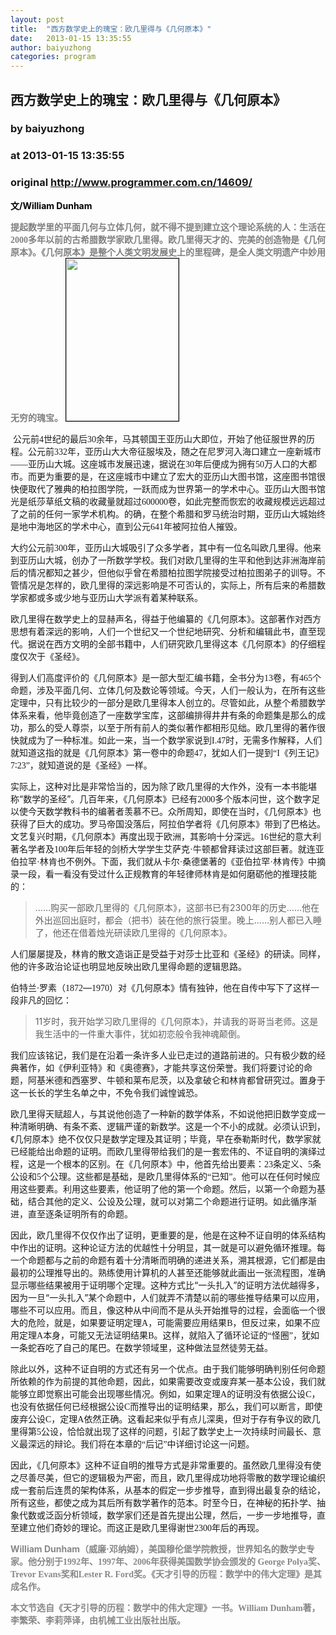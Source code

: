 ```yaml
---
layout: post
title:  "西方数学史上的瑰宝：欧几里得与《几何原本》"
date:   2013-01-15 13:35:55
author: baiyuzhong
categories: program
---
```


## 西方数学史上的瑰宝：欧几里得与《几何原本》
### by baiyuzhong
### at 2013-01-15 13:35:55
### original <http://www.programmer.com.cn/14609/>

<div>
<p><span style="color:#000000"><strong>文/William Dunham</strong></span></p>
<p style="text-align:left"><span style="color:#808080"><strong>提起数学里的平面几何与立体几何，就不得不提到建立这个理论系统的人：生活在<span style="font-family:Calibri">2000</span><span style="font-family:宋体">多年以前的古希腊数学家欧几里得。</span>欧几里得天才的、完美的创造物是《几何原本》。《几何原本》是整个人类文明发展史上的里程碑，是全人类文明遗产中妙用无穷的瑰宝。</strong></span> <img style="border:1px solid black" title="封面" src="http://www.programmer.com.cn/wp-content/uploads/2013/01/%E5%A4%A9%E6%89%8D%E5%BC%95%E5%AF%BC%E7%9A%84%E5%8E%86%E7%A8%8B.jpg" alt="" width="180" height="260"></p>
<p> <span></span>公元前<span style="font-family:Calibri">4</span><span style="font-family:宋体">世纪的最后</span><span style="font-family:Calibri">30</span><span style="font-family:宋体">余年，马其顿国王亚历山大即位，开始了他征服世界的历程。公元前</span><span style="font-family:Calibri">332</span><span style="font-family:宋体">年，亚历山大大帝征服埃及，随之在尼罗河入海口建立一座新城市——亚历山大城。这座城市发展迅速，据说在</span><span style="font-family:Calibri">30</span><span style="font-family:宋体">年后便成为拥有</span><span style="font-family:Calibri">50</span><span style="font-family:宋体">万人口的大都市。而更为重要的是，在这座城市中建立了宏大的亚历山大图书馆，这座图书馆很快便取代了雅典的柏拉图学院，一跃而成为世界第一的学术中心。亚历山大图书馆光是纸莎草纸文稿的收藏量就超过</span><span style="font-family:Calibri">600000</span><span style="font-family:宋体">卷，如此完整而恢宏的收藏规模远远超过了之前的任何一家学术机构。的确，在整个希腊和罗马统治时期，亚历山大城始终是地中海地区的学术中心，直到公元</span><span style="font-family:Calibri">641</span><span style="font-family:宋体">年被阿拉伯人摧毁。</span></p>
<p>大约公元前<span style="font-family:Calibri">300</span><span style="font-family:宋体">年，亚历山大城吸引了众多学者，其中有一位名叫欧几里得。他来到亚历山大城，创办了一所数学学校。我们对欧几里得的生平和他到达非洲海岸前后的情况都知之甚少，但他似乎曾在希腊柏拉图学院接受过柏拉图弟子的训导。不管情况是怎样的，欧几里得的深远影响是不可否认的，实际上，所有后来的希腊数学家都或多或少地与亚历山大学派有着某种联系。</span></p>
<p>欧几里得在数学史上的显赫声名，得益于他编纂的《几何原本》。这部著作对西方思想有着深远的影响，人们一个世纪又一个世纪地研究、分析和编辑此书，直至现代。据说在西方文明的全部书籍中，人们研究欧几里得这本《几何原本》的仔细程度仅次于《圣经》。</p>
<p>得到人们高度评价的《几何原本》是一部大型汇编书籍，全书分为<span style="font-family:Calibri">13</span><span style="font-family:宋体">卷，有</span><span style="font-family:Calibri">465</span><span style="font-family:宋体">个命题，涉及平面几何、立体几何及数论等领域。今天，人们一般认为，在所有这些定理中，只有比较少的一部分是欧几里得本人创立的。尽管如此，从整个希腊数学体系来看，他毕竟创造了一座数学宝库，这部编排得井井有条的命题集是那么的成功，那么的受人尊崇，以至于所有前人的类似著作都相形见绌。欧几里得的著作很快就成为了一种标准。如此一来，当一个数学家说到</span><span style="font-family:Calibri">I.47</span><span style="font-family:宋体">时，无需多作解释，人们就知道这指的就是《几何原本》第一卷中的命题</span><span style="font-family:Calibri">47</span><span style="font-family:宋体">，犹如人们一提到“</span><span style="font-family:Calibri">I</span><span style="font-family:宋体">《列王记》</span><span style="font-family:Calibri">7</span><span style="font-family:宋体">∶</span><span style="font-family:Calibri">23</span><span style="font-family:宋体">”，就知道说的是《圣经》一样。</span></p>
<p>实际上，这种对比是非常恰当的，因为除了欧几里得的大作外，没有一本书能堪称“数学的圣经”。几百年来，《几何原本》已经有<span style="font-family:Calibri">2000</span><span style="font-family:宋体">多个版本问世，这个数字足以使今天数学教科书的编著者羡慕不已。众所周知，即使在当时，《几何原本》也获得了巨大的成功。罗马帝国没落后，阿拉伯学者将《几何原本》带到了巴格达。文艺复兴时期，《几何原本》再度出现于欧洲，其影响十分深远。</span><span style="font-family:Calibri">16</span><span style="font-family:宋体">世纪的意大利著名学者及</span><span style="font-family:Calibri">100</span><span style="font-family:宋体">年后年轻的剑桥大学学生艾萨克·牛顿都曾拜读过这部巨著。就连亚伯拉罕·林肯也不例外。下面，我们就从卡尔·桑德堡著的《亚伯拉罕·林肯传》中摘录一段，看一看没有受过什么正规教育的年轻律师林肯是如何磨砺他的推理技能的：</span></p>
<blockquote><p>……购买一部欧几里得的《几何原本》，这部书已有2300年的历史……他在外出巡回出庭时，都会（把书）装在他的旅行袋里。晚上……别人都已入睡了，他还在借着烛光研读欧几里得的《几何原本》。</p></blockquote>
<p>人们屡屡提及，林肯的散文造诣正是受益于对莎士比亚和《圣经》的研读。同样，他的许多政治论证也明显地反映出欧几里得命题的逻辑思路。</p>
<p>伯特兰·罗素（<span style="font-family:Calibri">1872</span><span>—</span><span style="font-family:Calibri">1970</span><span style="font-family:宋体">）对《几何原本》情有独钟，他在自传中写下了这样一段非凡的回忆：</span></p>
<blockquote><p>11岁时，我开始学习欧几里得的《几何原本》，并请我的哥哥当老师。这是我生活中的一件重大事件，犹如初恋般令我神魂颠倒。</p></blockquote>
<p>我们应该铭记，我们是在沿着一条许多人业已走过的道路前进的。只有极少数的经典著作，如《伊利亚特》和《奥德赛》，才能共享这份荣誉。我们将要讨论的命题，阿基米德和西塞罗、牛顿和莱布尼茨，以及拿破仑和林肯都曾研究过。置身于这一长长的学生名单之中，不免令我们诚惶诚恐。</p>
<p>欧几里得天赋超人，与其说他创造了一种新的数学体系，不如说他把旧数学变成一种清晰明确、有条不紊、逻辑严谨的新数学。这是一个不小的成就。必须认识到，《几何原本》绝不仅仅只是数学定理及其证明；毕竟，早在泰勒斯时代，数学家就已经能给出命题的证明。而欧几里得带给我们的是一套宏伟的、不证自明的演绎过程，这是一个根本的区别。在《几何原本》中，他首先给出要素：<span style="font-family:Calibri">23</span><span style="font-family:宋体">条定义、</span><span style="font-family:Calibri">5</span><span style="font-family:宋体">条公设和</span><span style="font-family:Calibri">5</span><span style="font-family:宋体">个公理。这些都是基础，是欧几里得体系的“已知”。他可以在任何时候应用这些要素。利用这些要素，他证明了他的第一个命题。然后，以第一个命题为基础，结合其他的定义、公设及公理，就可以对第二个命题进行证明。如此循序渐进，直至逐条证明所有的命题。</span></p>
<p>因此，欧几里得不仅仅作出了证明，更重要的是，他是在这种不证自明的体系结构中作出的证明。这种论证方法的优越性十分明显，其一就是可以避免循环推理。每一个命题都与之前的命题有着十分清晰而明确的递进关系，溯其根源，它们都是由最初的公理推导出的。熟练使用计算机的人甚至还能够就此画出一张流程图，准确显示哪些结果被用于证明哪个定理。这种方式比“一头扎入”的证明方法优越得多，因为一旦“一头扎入”某个命题中，人们就弄不清楚以前的哪些推导结果可以应用，哪些不可以应用。而且，像这种从中间而不是从头开始推导的过程，会面临一个很大的危险，就是，如果要证明定理<span style="font-family:Calibri">A</span><span style="font-family:宋体">，可能需要应用结果</span><span style="font-family:Calibri">B</span><span style="font-family:宋体">，但反过来，如果不应用定理</span><span style="font-family:Calibri">A</span><span style="font-family:宋体">本身，可能又无法证明结果</span><span style="font-family:Calibri">B</span><span style="font-family:宋体">。这样，就陷入了循环论证的“怪圈”，犹如一条蛇吞吃了自己的尾巴。在数学领域里，这种做法显然徒劳无益。</span></p>
<p>除此以外，这种不证自明的方式还有另一个优点。由于我们能够明确判别任何命题所依赖的作为前提的其他命题，因此，如果需要改变或废弃某一基本公设，我们就能够立即觉察出可能会出现哪些情况。例如，如果定理<span style="font-family:Calibri">A</span><span style="font-family:宋体">的证明没有依据公设</span><span style="font-family:Calibri">C</span><span style="font-family:宋体">，也没有依据任何已经根据公设</span><span style="font-family:Calibri">C</span><span style="font-family:宋体">而推导出的证明结果，那么，我们可以断言，即使废弃公设</span><span style="font-family:Calibri">C</span><span style="font-family:宋体">，定理</span><span style="font-family:Calibri">A</span><span style="font-family:宋体">依然正确。这看起来似乎有点儿深奥，但对于存有争议的欧几里得第</span><span style="font-family:Calibri">5</span><span style="font-family:宋体">公设，恰恰就出现了这样的问题，引起了数学史上一次持续时间最长、意义最深远的辩论。我们将在本章的“后记”中详细讨论这一问题。</span></p>
<p>因此，《几何原本》这种不证自明的推导方式是非常重要的。虽然欧几里得没有使之尽善尽美，但它的逻辑极为严密，而且，欧几里得成功地将零散的数学理论编织成一套前后连贯的架构体系，从基本的假定一步步推导，直到得出最复杂的结论，所有这些，都使之成为其后所有数学著作的范本。时至今日，在神秘的拓扑学、抽象代数或泛函分析领域，数学家们还是首先提出公理，然后，一步一步地推导，直至建立他们奇妙的理论。而这正是欧几里得谢世<span style="font-family:Calibri">2300</span><span style="font-family:宋体">年后的再现。</span></p>
<p><span style="color:#888888"><strong>William Dunham<span style="font-family:宋体">（威廉</span><span style="font-family:Calibri">·</span><span style="font-family:宋体">邓纳姆），美国穆伦堡学院教授，世界知名的数学史专家。他分别于</span><span style="font-family:Calibri">1992</span><span style="font-family:宋体">年、</span><span style="font-family:Calibri">1997</span><span style="font-family:宋体">年、</span><span style="font-family:Calibri">2006</span><span style="font-family:宋体">年获得美国数学协会颁发的 </span><span style="font-family:Calibri">George Polya</span><span style="font-family:宋体">奖、</span><span style="font-family:Calibri">Trevor Evans</span><span style="font-family:宋体">奖和</span><span style="font-family:Calibri">Lester R. Ford</span><span style="font-family:宋体">奖。《天才引导的历程：数学中的伟大定理》</span>是其成名作。</strong></span></p>
<p><span style="color:#888888"><strong>本文节选自《天才引导的历程：数学中的伟大定理》一书。<span style="font-family:Calibri">William Dunham</span><span style="font-family:宋体">著，</span>李繁荣、李莉萍译，由机械工业出版社出版。</strong></span></p>
</div>